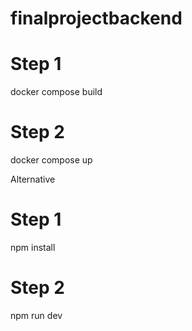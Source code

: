 # finalprojectbackend

# Step 1
docker compose build
# Step 2
docker compose up



Alternative

# Step 1
npm install

# Step 2
npm run dev